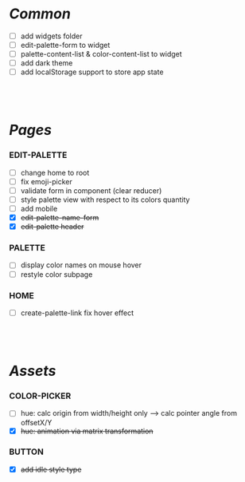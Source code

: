 ***Common***
============

- [ ] add widgets folder
- [ ] edit-palette-form to widget
- [ ] palette-content-list & color-content-list to widget
- [ ] add dark theme
- [ ] add localStorage support to store app state
` `  
` `  
` `  
` `  

***Pages***
===========

### EDIT-PALETTE
- [ ] change home to root
- [ ] fix emoji-picker
- [ ] validate form in component (clear reducer)
- [ ] style palette view with respect to its colors quantity
- [ ] add mobile
- [x] ~~edit-palette-name-form~~
- [x] ~~edit-palette header~~

### PALETTE
- [ ] display color names on mouse hover
- [ ] restyle color subpage

### HOME
- [ ] create-palette-link fix hover effect
` `  
` `  
` `  
` `  

***Assets***
============

### COLOR-PICKER
- [ ] hue: calc origin from width/height only —> calc pointer angle from offsetX/Y
- [x] ~~hue: animation via matrix transformation~~

### BUTTON
- [x] ~~add idle style type~~